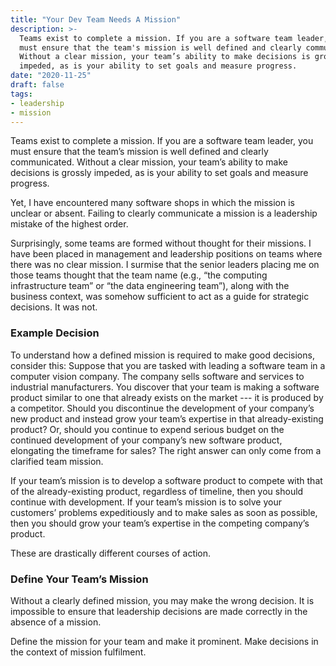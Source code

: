 ```yaml
---
title: "Your Dev Team Needs A Mission"
description: >-
  Teams exist to complete a mission. If you are a software team leader, you
  must ensure that the team's mission is well defined and clearly communicated.
  Without a clear mission, your team’s ability to make decisions is grossly
  impeded, as is your ability to set goals and measure progress.
date: "2020-11-25"
draft: false
tags:
- leadership
- mission
---
```



Teams exist to complete a mission. If you are a software team leader, you must
ensure that the team’s mission is well defined and clearly communicated.
Without a clear mission, your team’s ability to make decisions is grossly
impeded, as is your ability to set goals and measure progress.

Yet, I have encountered many software shops in which the mission is unclear or
absent. Failing to clearly communicate a mission is a leadership mistake of the
highest order.

<!--more-->

Surprisingly, some teams are formed without thought for their missions. I have
been placed in management and leadership positions on teams where there was no
clear mission. I surmise that the senior leaders placing me on those teams
thought that the team name (e.g., “the computing infrastructure team” or “the
data engineering team”), along with the business context, was somehow
sufficient to act as a guide for strategic decisions. It was not.


### Example Decision

To understand how a defined mission is required to make good decisions,
consider this: Suppose that you are tasked with leading a software team in a
computer vision company. The company sells software and services to industrial
manufacturers. You discover that your team is making a software product similar
to one that already exists on the market --- it is produced by a competitor.
Should you discontinue the development of your company’s new product and
instead grow your team’s expertise in that already-existing product? Or, should
you continue to expend serious budget on the continued development of your
company’s new software product, elongating the timeframe for sales? The right
answer can only come from a clarified team mission.

If your team’s mission is to develop a software product to compete with that of
the already-existing product, regardless of timeline, then you should continue
with development. If your team’s mission is to solve your customers’ problems
expeditiously and to make sales as soon as possible, then you should grow your
team’s expertise in the competing company’s product.

These are drastically different courses of action.


### Define Your Team’s Mission

Without a clearly defined mission, you may make the wrong decision. It is
impossible to ensure that leadership decisions are made correctly in the
absence of a mission.

Define the mission for your team and make it prominent. Make decisions in the
context of mission fulfilment.
